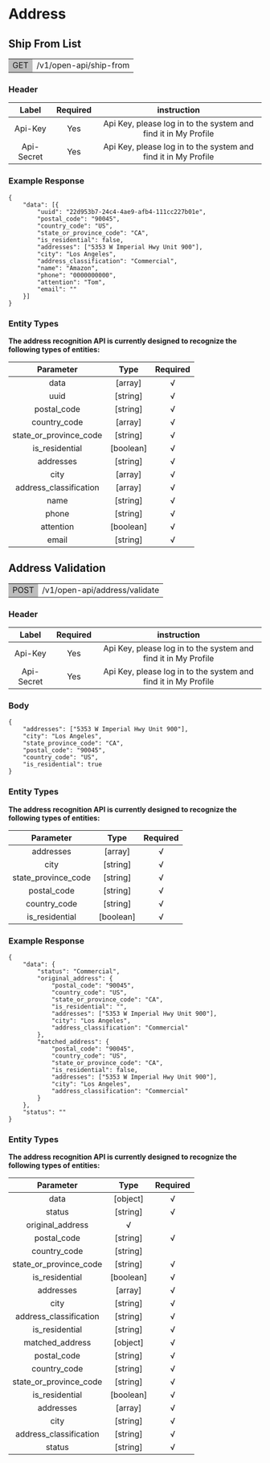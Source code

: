 # Address

## Ship From List

<table><tr><td bgcolor=#bdbdbd>GET</td><td>/v1/open-api/ship-from</td></tr></table>


### Header 

Label	|Required|instruction
:--:|:--:|:--:
Api-Key	|Yes	|Api Key, please log in to the system and find it in My Profile
Api-Secret	|Yes	|Api Key, please log in to the system and find it in My Profile

### Example Response 
```
{
    "data": [{
        "uuid": "22d953b7-24c4-4ae9-afb4-111cc227b01e",
        "postal_code": "90045",
        "country_code": "US",
        "state_or_province_code": "CA",
        "is_residential": false,
        "addresses": ["5353 W Imperial Hwy Unit 900"],
        "city": "Los Angeles",
        "address_classification": "Commercial",
        "name": "Amazon",
        "phone": "0000000000",
        "attention": "Tom",
        "email": ""
    }]
}
```

### Entity Types

**The address recognition API is currently designed to recognize the following types of entities:**

Parameter|Type|Required
:--:|:--:|:--:
data|[array]|√
uuid|[string]|√
postal_code|[string]|√
country_code|[array]|√
state_or_province_code|[string]|√
is_residential|[boolean]|√
addresses|[string]|√
city|[array]|√
address_classification|[array]|√
name|[string]|√
phone|[string]|√
attention|[boolean]|√
email|[string]|√


## Address Validation

<table><tr><td bgcolor=#bdbdbd>POST</td><td>/v1/open-api/address/validate</td></tr></table>


### Header 
Label	|Required|instruction
:--:|:--:|:--:
Api-Key	|Yes	|Api Key, please log in to the system and find it in My Profile
Api-Secret	|Yes	|Api Key, please log in to the system and find it in My Profile

### Body 

```
{
    "addresses": ["5353 W Imperial Hwy Unit 900"],
    "city": "Los Angeles",
    "state_province_code": "CA",
    "postal_code": "90045",
    "country_code": "US",
    "is_residential": true
}
```

### Entity Types

**The address recognition API is currently designed to recognize the following types of entities:**

Parameter|Type|Required
:--:|:--:|:--:
addresses|[array]|√
city|[string]|√
state_province_code|[string]|√
postal_code|[string]|√
country_code|[string]|√
is_residential|[boolean]|√


### Example Response

```
{
    "data": {
        "status": "Commercial",
        "original_address": {
            "postal_code": "90045",
            "country_code": "US",
            "state_or_province_code": "CA",
            "is_residential": "",
            "addresses": ["5353 W Imperial Hwy Unit 900"],
            "city": "Los Angeles",
            "address_classification": "Commercial"
        },
        "matched_address": {
            "postal_code": "90045",
            "country_code": "US",
            "state_or_province_code": "CA",
            "is_residential": false,
            "addresses": ["5353 W Imperial Hwy Unit 900"],
            "city": "Los Angeles",
            "address_classification": "Commercial"
        }
    },
    "status": ""
}
```

### Entity Types

**The address recognition API is currently designed to recognize the following types of entities:**

Parameter|Type|Required
:--:|:--:|:--:
data|[object]|√
status|[string]|√
original_address|√
postal_code|[string]|√
country_code|[string]||√
state_or_province_code|[string]|√
is_residential|[boolean]|√
addresses|[array]|√
city|[string]|√
address_classification|[string]|√
is_residential|[string]|√
matched_address|[object]|√
postal_code|[string]|√
country_code|[string]|√
state_or_province_code|[string]|√
is_residential|[boolean]|√
addresses|[array]|√
city|[string]|√
address_classification|[string]|√
status|[string]|√

